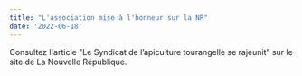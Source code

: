 ```yaml
---
title: "L'association mise à l'honneur sur la NR"
date: '2022-06-18'
---
```


Consultez l'article <Link href="https://www.lanouvellerepublique.fr/indre-et-loire/commune/sorigny/le-syndicat-de-l-apiculture-tourangelle-se-rajeunit">"Le Syndicat de l’apiculture tourangelle se rajeunit"</Link> sur le site de La Nouvelle République.
